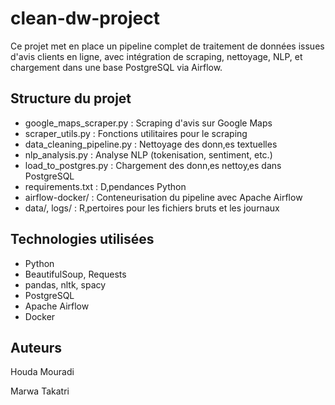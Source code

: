# clean-dw-project 
 
Ce projet met en place un pipeline complet de traitement de données issues d'avis clients en ligne, avec intégration de scraping, nettoyage, NLP, et chargement dans une base PostgreSQL via Airflow. 
 
## Structure du projet 
- google_maps_scraper.py : Scraping d'avis sur Google Maps 
- scraper_utils.py : Fonctions utilitaires pour le scraping 
- data_cleaning_pipeline.py : Nettoyage des donn‚es textuelles 
- nlp_analysis.py : Analyse NLP (tokenisation, sentiment, etc.) 
- load_to_postgres.py : Chargement des donn‚es nettoy‚es dans PostgreSQL 
- requirements.txt : D‚pendances Python 
- airflow-docker/ : Conteneurisation du pipeline avec Apache Airflow 
- data/, logs/ : R‚pertoires pour les fichiers bruts et les journaux 
 
## Technologies utilisées 
- Python 
- BeautifulSoup, Requests 
- pandas, nltk, spacy 
- PostgreSQL 
- Apache Airflow 
- Docker 
 
## Auteurs 
Houda Mouradi 

Marwa Takatri 

